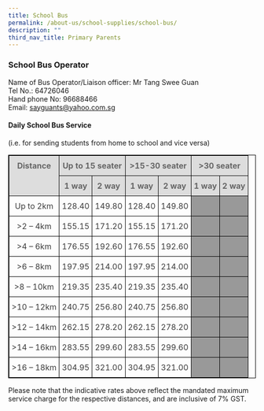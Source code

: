 ```yaml
---
title: School Bus
permalink: /about-us/school-supplies/school-bus/
description: ""
third_nav_title: Primary Parents
---
```


### School Bus Operator  


Name of Bus Operator/Liaison officer: Mr Tang Swee Guan <br>
Tel No.: 64726046  <br>
Hand phone No: 96688466  <br>
Email: [sayguants@yahoo.com.sg](mailto:sayguants@yahoo.com.sg)

#### Daily School Bus Service 

(i.e. for sending students from home to school and vice versa)

<style type="text/css">
.tg {
    border-color: black;
    border-style: solid;
    border-width: 1px;
    border-collapse: collapse;
    border-spacing: 0;
}
.tg td {
    overflow: hidden;
    padding: 10px 5px;
    word-break: normal;
}
.tg th {
    font-weight: normal;
    overflow: hidden;
    padding: 10px 5px;
    word-break: normal;
}
.tg .tg-a4yv {
    border-color: black;
    border-style: solid;
    border-width: 1px;
    background-color: #DDD;
    color: #666;
    font-weight: bold;
    text-align: center;
    vertical-align: top
}
.tg .tg-kw6s {
    border-color: black;
    border-style: solid;
    border-width: 1px;
    color: #3D3D3D;
    text-align: center;
    vertical-align: bottom
}
.tg .tg-x1qg {
    border-color: black;
    border-style: solid;
    border-width: 1px;
    background-color: #999;
    color: #3D3D3D;
    text-align: center;
    vertical-align: bottom
}
</style>
<table class="tg">
  <thead>
    <tr>
      <th class="tg-a4yv" rowspan="2">Distance</th>
      <th class="tg-a4yv" colspan="2">Up to 15 seater</th>
      <th class="tg-a4yv" colspan="2">&gt;15-30 seater</th>
      <th class="tg-a4yv" colspan="2">&gt;30 seater</th>
    </tr>
    <tr>
      <th class="tg-a4yv">1 way</th>
      <th class="tg-a4yv">2 way</th>
      <th class="tg-a4yv">1 way</th>
      <th class="tg-a4yv">2 way</th>
      <th class="tg-a4yv">1 way</th>
      <th class="tg-a4yv">2 way</th>
    </tr>
  </thead>
  <tbody>
    <tr>
      <td class="tg-kw6s">Up to 2km</td>
      <td class="tg-kw6s">128.40</td>
      <td class="tg-kw6s">149.80</td>
      <td class="tg-kw6s">128.40</td>
      <td class="tg-kw6s">149.80</td>
      <td class="tg-x1qg"></td>
      <td class="tg-x1qg"></td>
    </tr>
    <tr>
      <td class="tg-kw6s">&gt;2 – 4km</td>
      <td class="tg-kw6s">155.15</td>
      <td class="tg-kw6s">171.20</td>
      <td class="tg-kw6s">155.15</td>
      <td class="tg-kw6s">171.20</td>
      <td class="tg-x1qg"></td>
      <td class="tg-x1qg"></td>
    </tr>
    <tr>
      <td class="tg-kw6s">&gt;4 – 6km</td>
      <td class="tg-kw6s">176.55</td>
      <td class="tg-kw6s">192.60</td>
      <td class="tg-kw6s">176.55</td>
      <td class="tg-kw6s">192.60</td>
      <td class="tg-x1qg"></td>
      <td class="tg-x1qg"></td>
    </tr>
    <tr>
      <td class="tg-kw6s">&gt;6 – 8km</td>
      <td class="tg-kw6s">197.95</td>
      <td class="tg-kw6s">214.00</td>
      <td class="tg-kw6s">197.95</td>
      <td class="tg-kw6s">214.00</td>
      <td class="tg-x1qg"></td>
      <td class="tg-x1qg"></td>
    </tr>
    <tr>
      <td class="tg-kw6s">&gt;8 – 10km</td>
      <td class="tg-kw6s">219.35</td>
      <td class="tg-kw6s">235.40</td>
      <td class="tg-kw6s">219.35</td>
      <td class="tg-kw6s">235.40</td>
      <td class="tg-x1qg"></td>
      <td class="tg-x1qg"></td>
    </tr>
    <tr>
      <td class="tg-kw6s">&gt;10 – 12km</td>
      <td class="tg-kw6s">240.75</td>
      <td class="tg-kw6s">256.80</td>
      <td class="tg-kw6s"> 240.75</td>
      <td class="tg-kw6s">256.80</td>
      <td class="tg-x1qg"></td>
      <td class="tg-x1qg"></td>
    </tr>
    <tr>
      <td class="tg-kw6s">&gt;12 – 14km</td>
      <td class="tg-kw6s">262.15</td>
      <td class="tg-kw6s">278.20</td>
      <td class="tg-kw6s">262.15</td>
      <td class="tg-kw6s">278.20</td>
      <td class="tg-x1qg"></td>
      <td class="tg-x1qg"></td>
    </tr>
    <tr>
      <td class="tg-kw6s">&gt;14 – 16km</td>
      <td class="tg-kw6s">283.55</td>
      <td class="tg-kw6s">299.60</td>
      <td class="tg-kw6s">283.55</td>
      <td class="tg-kw6s">299.60</td>
      <td class="tg-x1qg"></td>
      <td class="tg-x1qg"></td>
    </tr>
    <tr>
      <td class="tg-kw6s">&gt;16 – 18km</td>
      <td class="tg-kw6s">304.95</td>
      <td class="tg-kw6s">321.00</td>
      <td class="tg-kw6s">304.95</td>
      <td class="tg-kw6s">321.00</td>
      <td class="tg-x1qg"></td>
      <td class="tg-x1qg"></td>
    </tr>
  </tbody>
</table>

Please note that the indicative rates above reflect the mandated maximum service charge for the respective distances, and are inclusive of 7% GST.